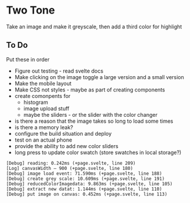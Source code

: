 # Two Tone

Take an image and make it greyscale, then add a third color for highlight

## To Do

Put these in order

- Figure out testing - read svelte docs
- Make clicking on the image toggle a large version and a small version
- Make the mobile layout
- Make CSS not styles - maybe as part of creating components
- create comonpents for
  - histogram
  - image upload stuff
  - maybe the sliders - or the slider with the color changer
- is there a reason that the image takes so long to load some times
- is there a memory leak?
- configure the build situation and deploy
- test on an actual phone
- provide the ability to add new color sliders
- long press to update color swatch (store swatches in local storage?)


```
[Debug] reading: 0.242ms (+page.svelte, line 209)
[Log] canvasWidth – 900 (+page.svelte, line 180)
[Debug] image load event: 71.590ms (+page.svelte, line 188)
[Debug] create grey scale: 10.609ms (+page.svelte, line 191)
[Debug] reducedColorImagedata: 9.863ms (+page.svelte, line 105)
[Debug] extract new datat: 1.144ms (+page.svelte, line 110)
[Debug] put image on canvas: 0.452ms (+page.svelte, line 113)
```